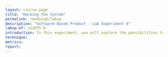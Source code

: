 ```yaml
---
layout: course-page
title: "Hacking the System"
permalink: /module8/labxp
description: "Software-Based Product - Lab Experiment 8"
labxp-of: io1075-8
introduction: In this experiment, you will explore the possibilities to hack the GoodNight lamp and specify security requirements.
technique:
metrics:
report:
---
```

